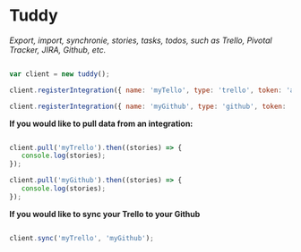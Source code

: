 # Tuddy

*Export, import, synchronie, stories, tasks, todos, such as Trello, Pivotal Tracker, JIRA, Github, etc.*

```javascript

var client = new tuddy();

client.registerIntegration({ name: 'myTello', type: 'trello', token: 'a1b2c3'});

client.registerIntegration({ name: 'myGithub', type: 'github', token: 'a1b2c3'});

```

**If you would like to pull data from an integration:**

```javascript

client.pull('myTrello').then((stories) => {
   console.log(stories);
});

client.pull('myGithub').then((stories) => {
   console.log(stories);
});

```

**If you would like to sync your Trello to your Github**

```javascript

client.sync('myTrello', 'myGithub');


```
